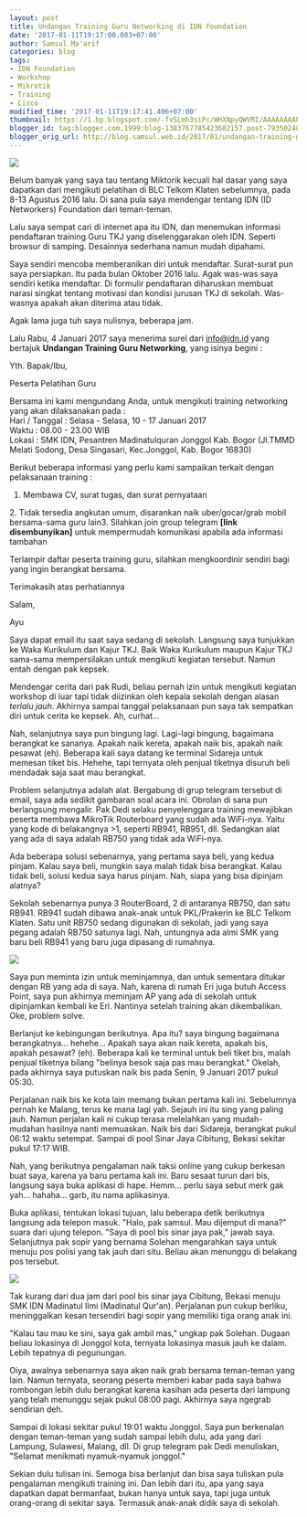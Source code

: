 ```yaml
---
layout: post
title: Undangan Training Guru Networking di IDN Foundation
date: '2017-01-11T19:17:00.003+07:00'
author: Samsul Ma'arif
categories: blog
tags:
- IDN Foundation
- Workshop
- Mikrotik
- Training
- Cisco
modified_time: '2017-01-11T19:17:41.406+07:00'
thumbnail: https://1.bp.blogspot.com/-fvSLmh3siPc/WHXNpyQWVRI/AAAAAAAAPV0/thTFGGd07xsuud_Qh_M52ocz2ThR8XNowCLcB/s72-c/training-guru-tkj-IDN-Foundation.jpg
blogger_id: tag:blogger.com,1999:blog-1383767785423682157.post-7935024844329326625
blogger_orig_url: http://blog.samsul.web.id/2017/01/undangan-training-guru-networking-di-idn-foundation.html
---
```


[![](https://1.bp.blogspot.com/-fvSLmh3siPc/WHXNpyQWVRI/AAAAAAAAPV0/thTFGGd07xsuud_Qh_M52ocz2ThR8XNowCLcB/s320/training-guru-tkj-IDN-Foundation.jpg)](https://1.bp.blogspot.com/-fvSLmh3siPc/WHXNpyQWVRI/AAAAAAAAPV0/thTFGGd07xsuud_Qh_M52ocz2ThR8XNowCLcB/s1600/training-guru-tkj-IDN-Foundation.jpg)

Belum banyak yang saya tau tentang Miktorik kecuali hal dasar yang saya dapatkan dari mengikuti pelatihan di BLC Telkom Klaten sebelumnya, pada 8-13 Agustus 2016 lalu. Di sana pula saya mendengar tentang IDN (ID Networkers) Foundation dari teman-teman.  

Lalu saya sempat cari di internet apa itu IDN, dan menemukan informasi pendaftaran training Guru TKJ yang diselenggarakan oleh IDN. Seperti browsur di samping. Desainnya sederhana namun mudah dipahami.  

Saya sendiri mencoba memberanikan diri untuk mendaftar. Surat-surat pun saya persiapkan. Itu pada bulan Oktober 2016 lalu. Agak was-was saya sendiri ketika mendaftar. Di formulir pendaftaran diharuskan membuat narasi singkat tentang motivasi dan kondisi jurusan TKJ di sekolah. Was-wasnya apakah akan diterima atau tidak.  

Agak lama juga tuh saya nulisnya, beberapa jam.  

Lalu Rabu, 4 Januari 2017 saya menerima surel dari info@idn.id yang bertajuk **Undangan Training Guru Networking**, yang isinya begini :  









Yth. Bapak/Ibu,

Peserta Pelatihan Guru



Bersama ini kami mengundang Anda, untuk mengikuti training networking yang akan dilaksanakan pada :  
Hari / Tanggal    : Selasa - Selasa, 10 - 17 Januari 2017  
Waktu              : 08.00 - 23.00 WIB  
Lokasi              : SMK IDN, Pesantren Madinatulquran Jonggol Kab. Bogor (Jl.TMMD Melati Sodong, Desa Singasari, Kec.Jonggol, Kab. Bogor 16830)  

Berikut beberapa informasi yang perlu kami sampaikan terkait dengan pelaksanaan training :

1. Membawa CV, surat tugas, dan surat pernyataan   


2\. Tidak tersedia angkutan umum, disarankan naik uber/gocar/grab mobil bersama-sama guru lain3\. Silahkan join group telegram **[link disembunyikan]** untuk mempermudah komunikasi apabila ada informasi tambahan

Terlampir daftar peserta training guru, silahkan mengkoordinir sendiri bagi yang ingin berangkat bersama.

Terimakasih atas perhatiannya

Salam,

Ayu  

Saya dapat email itu saat saya sedang di sekolah. Langsung saya tunjukkan ke Waka Kurikulum dan Kajur TKJ. Baik Waka Kurikulum maupun Kajur TKJ sama-sama mempersilakan untuk mengikuti kegiatan tersebut. Namun entah dengan pak kepsek.  

Mendengar cerita dari pak Rudi, beliau  pernah izin untuk mengikuti kegiatan workshop di luar tapi tidak diizinkan oleh  kepala sekolah dengan alasan _terlalu jauh_. Akhirnya sampai tanggal pelaksanaan pun saya tak sempatkan diri untuk cerita ke kepsek. Ah, curhat...  

Nah, selanjutnya saya pun bingung lagi. Lagi-lagi bingung, bagaimana berangkat ke sananya. Apakah naik kereta, apakah naik bis, apakah naik pesawat (eh). Beberapa kali saya datang ke terminal Sidareja untuk memesan tiket bis. Hehehe, tapi ternyata oleh penjual tiketnya disuruh  beli mendadak saja saat mau berangkat.  

Problem selanjutnya adalah alat. Bergabung di grup telegram tersebut di email, saya ada sedikit gambaran soal acara ini. Obrolan di sana pun berlangsung mengalir. Pak Dedi selaku penyelenggara training mewajibkan peserta membawa MikroTik Routerboard yang sudah ada WiFi-nya. Yaitu yang kode di belakangnya >1, seperti RB941, RB951, dll. Sedangkan alat yang ada di saya adalah RB750 yang tidak ada WiFi-nya.  

Ada beberapa solusi sebenarnya, yang pertama saya beli, yang kedua pinjam. Kalau saya beli, mungkin saya malah tidak bisa berangkat. Kalau tidak beli, solusi kedua saya harus pinjam. Nah, siapa yang bisa dipinjam alatnya?  

Sekolah sebenarnya punya 3 RouterBoard, 2 di antaranya RB750, dan satu RB941\. RB941 sudah dibawa anak-anak untuk PKL/Prakerin ke BLC Telkom Klaten. Satu unit RB750 sedang digunakan di sekolah, jadi yang saya pegang adalah RB750 satunya lagi. Nah, untungnya ada almi SMK yang baru beli RB941 yang baru juga dipasang di rumahnya.  

[![](https://4.bp.blogspot.com/-kidQr81NOmE/WHX7oT7zDpI/AAAAAAAAPX8/KN6YpmdEEdYWljoDR17Elb8zPzczremNwCLcB/s320/menuju-IDN.jpg)](https://4.bp.blogspot.com/-kidQr81NOmE/WHX7oT7zDpI/AAAAAAAAPX8/KN6YpmdEEdYWljoDR17Elb8zPzczremNwCLcB/s1600/menuju-IDN.jpg)

Saya pun meminta izin untuk meminjamnya, dan untuk sementara ditukar dengan RB yang ada di saya. Nah, karena di rumah Eri juga butuh Access Point, saya pun akhirnya meminjam AP yang ada di sekolah untuk dipinjamkan kembali ke Eri. Nantinya setelah training akan dikembalikan. Oke, problem solve.  

Berlanjut ke kebingungan berikutnya. Apa itu? saya bingung bagaimana berangkatnya... hehehe... Apakah saya akan naik kereta, apakah bis, apakah pesawat? (eh). Beberapa kali ke terminal untuk beli tiket bis, malah penjual tiketnya bilang "belinya besok saja pas mau  berangkat." Okelah, pada akhirnya saya putuskan naik bis pada Senin, 9 Januari 2017 pukul 05:30.  

Perjalanan naik bis ke kota lain memang bukan pertama kali ini. Sebelumnya pernah ke Malang, terus ke mana lagi yah. Sejauh ini itu sing yang paling jauh. Namun perjalan kali ni cukup terasa melelahkan yang mudah-mudahan hasilnya nanti memuaskan. Naik bis dari Sidareja, berangkat pukul 06:12 waktu setempat. Sampai di pool Sinar Jaya Cibitung, Bekasi sekitar pukul 17:17 WIB.  

Nah, yang berikutnya pengalaman naik taksi online yang cukup berkesan buat saya, karena ya baru pertama kali ini. Baru sesaat turun dari bis, langsung saya buka aplikasi di hape. Hemm... perlu saya sebut merk gak yah... hahaha... garb, itu nama aplikasinya.  

Buka aplikasi, tentukan lokasi tujuan, lalu beberapa detik berikutnya langsung ada telepon masuk. "Halo, pak samsul. Mau dijemput di mana?" suara dari ujung telepon. "Saya di pool bis sinar jaya pak," jawab saya. Selanjutnya pak sopir yang bernama Solehan mengarahkan saya untuk menuju pos polisi yang tak jauh dari situ. Beliau akan menunggu di belakang pos tersebut.  

[![](https://1.bp.blogspot.com/-_OZj3vfXMG8/WHYgSFQYGxI/AAAAAAAAPYs/1aZH8bmd9MYiAkGetDwn32tju_v-aw0AQCLcB/s320/smk-madinatul-ilmi-bogor.jpg)](https://1.bp.blogspot.com/-_OZj3vfXMG8/WHYgSFQYGxI/AAAAAAAAPYs/1aZH8bmd9MYiAkGetDwn32tju_v-aw0AQCLcB/s1600/smk-madinatul-ilmi-bogor.jpg)

Tak kurang dari dua jam dari pool bis sinar jaya Cibitung, Bekasi menuju SMK IDN Madinatul Ilmi (Madinatul Qur'an). Perjalanan pun cukup berliku, meninggalkan kesan tersendiri bagi sopir yang memiliki tiga orang anak ini.  

"Kalau tau mau ke sini, saya gak ambil mas," ungkap pak Solehan. Dugaan beliau lokasinya di Jonggol kota, ternyata lokasinya masuk jauh ke dalam. Lebih tepatnya di pegunungan.  

Oiya, awalnya sebenarnya saya akan naik grab bersama teman-teman yang lain. Namun ternyata, seorang peserta memberi kabar pada saya bahwa rombongan lebih dulu berangkat karena kasihan ada peserta dari lampung yang telah menunggu sejak pukul 08:00 pagi. Akhirnya saya ngegrab sendirian deh.  

Sampai di lokasi sekitar pukul 19:01 waktu Jonggol. Saya pun berkenalan dengan teman-teman yang sudah sampai lebih dulu, ada yang dari Lampung, Sulawesi, Malang, dll. Di grup telegram pak Dedi menuliskan, "Selamat menikmati nyamuk-nyamuk jonggol."  

Sekian dulu tulisan ini. Semoga bisa berlanjut dan bisa saya tuliskan pula pengalaman mengikuti training ini. Dan lebih dari itu, apa yang saya dapatkan dapat bermanfaat, bukan hanya untuk saya, tapi juga untuk orang-orang di sekitar saya. Termasuk anak-anak didik saya di sekolah.
